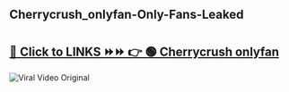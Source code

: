 
 ## Cherrycrush_onlyfan-Only-Fans-Leaked

# <h2><a href="https://clipsfans.com/Cherrycrush_onlyfan&ref=git">🔗 Click to LINKS ⏩⏩ 👉 🟢 Cherrycrush onlyfan </a></h2>

<a href="https://clipsfans.com/Cherrycrush_onlyfan&ref=git" rel="nofollow" data-target="animated-image.originalLink"><img src="https://i.ibb.co.com/xMMVF88/686577567.gif" alt="Viral Video Original" style="max-width: 100%; display: inline-block;" data-target="animated-image.originalImage"></a>
